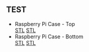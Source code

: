 <h2>TEST</h2>
<div>
	<ul class="filelist">
		<li>
			<div class="divLinkWrapper">
				<div class="divLinkL" onclick="window.open('https://github.com/fullborelabs/raspberry-pi-case','mywindow');" style="cursor: pointer;">
					Raspberry Pi Case - Top 
				</div> 
				<div class="divLinkR">
					<a href="https://github.com/fullborelabs/raspberry-pi-case/blob/main/pi-case-lid.stl" target="_blank" class="green">STL</a>
					<a href="https://github.com/fullborelabs/raspberry-pi-case/blob/main/pi-case-lid.stl" target="_blank" class="red">STL</a>
				</div>
			</div>
		</li>
		<li>
			<div class="divLinkWrapper">
				<div class="divLinkL" onclick="window.open('https://github.com/fullborelabs/raspberry-pi-case','mywindow');" style="cursor: pointer;">
					Raspberry Pi Case - Bottom 
				</div> 
				<div class="divLinkR"> 
					<a href="https://github.com/fullborelabs/raspberry-pi-case/blob/main/pi-case-lid.stl" target="_blank" class="magenta">STL</a>
					<a href="https://github.com/fullborelabs/raspberry-pi-case/blob/main/pi-case-lid.stl" target="_blank" class="orange">STL</a>
				</div>
			</div>
		</li>
	</ul>
</div>
